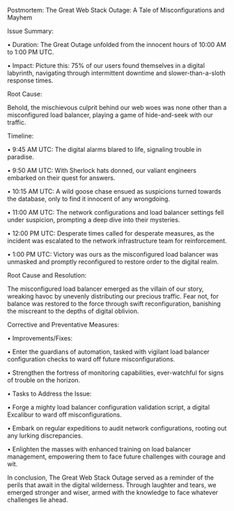 Postmortem: The Great Web Stack Outage: A Tale of Misconfigurations and Mayhem 

Issue Summary: 

• Duration: The Great Outage unfolded from the innocent hours of 10:00 AM to 1:00 PM UTC. 

• Impact: Picture this: 75% of our users found themselves in a digital labyrinth, navigating through intermittent downtime and slower-than-a-sloth response times. 

Root Cause: 

Behold, the mischievous culprit behind our web woes was none other than a misconfigured load balancer, playing a game of hide-and-seek with our traffic. 

Timeline: 

• 9:45 AM UTC: The digital alarms blared to life, signaling trouble in paradise. 

• 9:50 AM UTC: With Sherlock hats donned, our valiant engineers embarked on their quest for answers. 

• 10:15 AM UTC: A wild goose chase ensued as suspicions turned towards the database, only to find it innocent of any wrongdoing. 

• 11:00 AM UTC: The network configurations and load balancer settings fell under suspicion, prompting a deep dive into their mysteries. 

• 12:00 PM UTC: Desperate times called for desperate measures, as the incident was escalated to the network infrastructure team for reinforcement. 

• 1:00 PM UTC: Victory was ours as the misconfigured load balancer was unmasked and promptly reconfigured to restore order to the digital realm. 

Root Cause and Resolution: 

The misconfigured load balancer emerged as the villain of our story, wreaking havoc by unevenly distributing our precious traffic. Fear not, for balance was restored to the force through swift reconfiguration, banishing the miscreant to the depths of digital oblivion. 

Corrective and Preventative Measures: 

• Improvements/Fixes: 

• Enter the guardians of automation, tasked with vigilant load balancer configuration checks to ward off future misconfigurations. 

• Strengthen the fortress of monitoring capabilities, ever-watchful for signs of trouble on the horizon. 

• Tasks to Address the Issue: 

• Forge a mighty load balancer configuration validation script, a digital Excalibur to ward off misconfigurations. 

• Embark on regular expeditions to audit network configurations, rooting out any lurking discrepancies. 

• Enlighten the masses with enhanced training on load balancer management, empowering them to face future challenges with courage and wit. 

In conclusion, The Great Web Stack Outage served as a reminder of the perils that await in the digital wilderness. Through laughter and tears, we emerged stronger and wiser, armed with the knowledge to face whatever challenges lie ahead.
